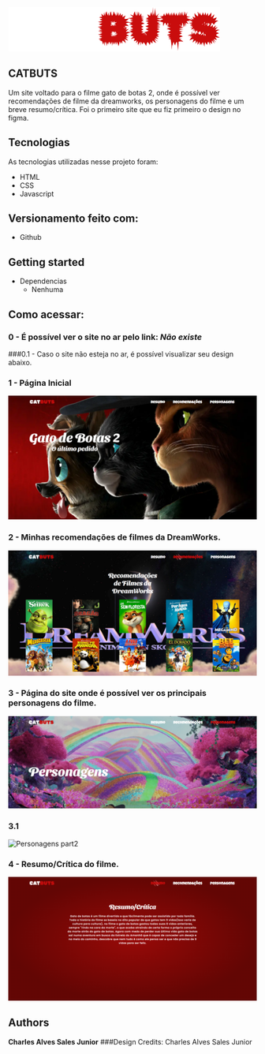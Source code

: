 ![Logo do projeto](https://github.com/CharlesJKK/CatButs/blob/main/imgs/catbutsLogo.svg)


## CATBUTS
Um site voltado para o filme gato de botas 2, onde é possível ver recomendações de filme da dreamworks, os personagens do filme e um breve resumo/crítica. Foi o primeiro site que eu fiz primeiro o design no figma.


## Tecnologias 

As tecnologias utilizadas nesse projeto foram:

* HTML
* CSS
* Javascript

## Versionamento feito com:

* Github

## Getting started

* Dependencias
  - Nenhuma

## Como acessar:

### 0 - É possível ver o site no ar pelo link: *Não existe*
###0.1 - Caso o site não esteja no ar, é possível visualizar seu design abaixo.

### 1 - Página Inicial

![Introdução Home](https://github.com/CharlesJKK/CatButs/blob/main/imgs/readme/home.png)

### 2 - Minhas recomendações de filmes da DreamWorks.

![Recomendações](https://github.com/CharlesJKK/CatButs/blob/main/imgs/readme/recomendacoes.png)

### 3 - Página do site onde é possível ver os principais personagens do filme.

![Personagens part1](https://github.com/CharlesJKK/CatButs/blob/main/imgs/readme/personagens-part1.png)

### 3.1

![Personagens part2](https://github.com/CharlesJKK/CatButs/blob/main/imgs/readme/personagens-part2.png)

### 4 - Resumo/Crítica do filme.

![Resumo](https://github.com/CharlesJKK/CatButs/blob/main/imgs/readme/resumo.png)

  ## Authors

  **Charles Alves Sales Junior** 
  ###Design Credits: Charles Alves Sales Junior
